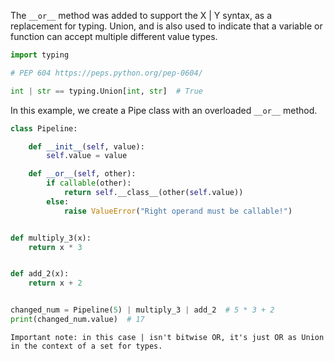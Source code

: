 
The ```__or__``` method was added to support the X | Y syntax, as a replacement for typing. Union, and is also used to indicate that a variable or function can accept multiple different value types.
```python
import typing

# PEP 604 https://peps.python.org/pep-0604/

int | str == typing.Union[int, str]  # True
```

In this example, we create a Pipe class with an overloaded ```__or__``` method.  
```python
class Pipeline:

    def __init__(self, value):
        self.value = value

    def __or__(self, other):
        if callable(other):
            return self.__class__(other(self.value))
        else:
            raise ValueError("Right operand must be callable!")


def multiply_3(x):
    return x * 3


def add_2(x):
    return x + 2


changed_num = Pipeline(5) | multiply_3 | add_2  # 5 * 3 + 2
print(changed_num.value)  # 17
```

```Important note: in this case | isn't bitwise OR, it's just OR as Union in the context of a set for types. ```